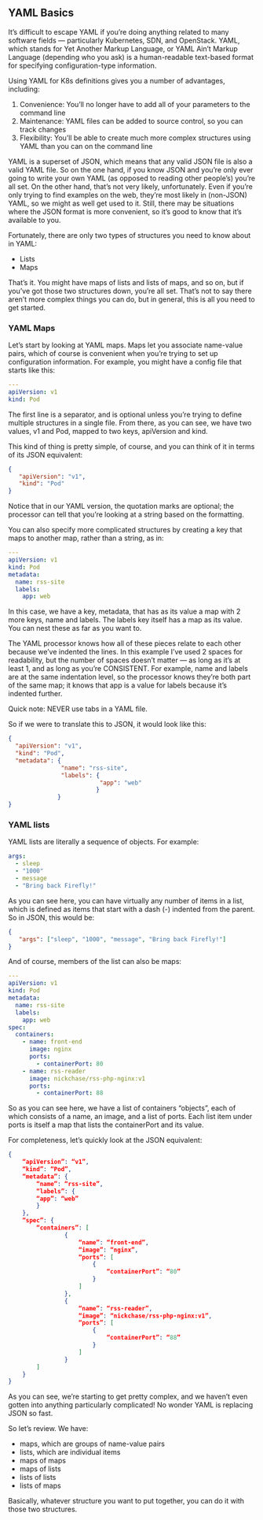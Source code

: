 ## YAML Basics ##
It’s difficult to escape YAML if you’re doing anything related to many software fields — particularly Kubernetes, SDN, and OpenStack. 
YAML, which stands for Yet Another Markup Language, or YAML Ain’t Markup Language (depending who you ask) is a human-readable text-based format for specifying configuration-type information.

Using YAML for K8s definitions gives you a number of advantages, including:
1. Convenience: You’ll no longer have to add all of your parameters to the command line
2. Maintenance: YAML files can be added to source control, so you can track changes
3. Flexibility: You’ll be able to create much more complex structures using YAML than you can on the command line

YAML is a superset of JSON, which means that any valid JSON file is also a valid YAML file. So on the one hand, if you know JSON and you’re only ever going to write your own YAML (as opposed to reading other people’s) you’re all set.  On the other hand, that’s not very likely, unfortunately.  Even if you’re only trying to find examples on the web, they’re most likely in (non-JSON) YAML, so we might as well get used to it.  Still, there may be situations where the JSON format is more convenient, so it’s good to know that it’s available to you.

Fortunately, there are only two types of structures you need to know about in YAML:
* Lists
* Maps

That’s it. You might have maps of lists and lists of maps, and so on, but if you’ve got those two structures down, you’re all set. That’s not to say there aren’t more complex things you can do, but in general, this is all you need to get started.

### YAML Maps ###
Let’s start by looking at YAML maps.  Maps let you associate name-value pairs, which of course is convenient when you’re trying to set up configuration information.  For example, you might have a config file that starts like this:

```yaml
---
apiVersion: v1
kind: Pod
```

The first line is a separator, and is optional unless you’re trying to define multiple structures in a single file. From there, as you can see, we have two values, v1 and Pod, mapped to two keys, apiVersion and kind.

This kind of thing is pretty simple, of course, and you can think of it in terms of its JSON equivalent:

```json
{
   "apiVersion": "v1",
   "kind": "Pod"
}
```

Notice that in our YAML version, the quotation marks are optional; the processor can tell that you’re looking at a string based on the formatting.

You can also specify more complicated structures by creating a key that maps to another map, rather than a string, as in:

```yaml
---
apiVersion: v1
kind: Pod
metadata:
  name: rss-site
  labels:
    app: web
```

In this case, we have a key, metadata, that has as its value a map with 2 more keys, name and labels. The labels key itself has a map as its value. You can nest these as far as you want to.

The YAML processor knows how all of these pieces relate to each other because we’ve indented the lines. In this example I’ve used 2 spaces for readability, but the number of spaces doesn’t matter — as long as it’s at least 1, and as long as you’re CONSISTENT.  For example, name and labels are at the same indentation level, so the processor knows they’re both part of the same map; it knows that app is a value for labels because it’s indented further.

Quick note: NEVER use tabs in a YAML file.

So if we were to translate this to JSON, it would look like this:
```json
{
  "apiVersion": "v1",
  "kind": "Pod",
  "metadata": {
               "name": "rss-site",
               "labels": {
                          "app": "web"
                         }
              }
}
```

### YAML lists ###
YAML lists are literally a sequence of objects.  For example:

```yaml
args:
  - sleep
  - "1000"
  - message
  - "Bring back Firefly!"
```

As you can see here, you can have virtually any number of items in a list, which is defined as items that start with a dash (-) indented from the parent.  So in JSON, this would be:
```json
{
   "args": ["sleep", "1000", "message", "Bring back Firefly!"]
}
```

And of course, members of the list can also be maps:
```yaml
---
apiVersion: v1
kind: Pod
metadata:
  name: rss-site
  labels:
    app: web
spec:
  containers:
    - name: front-end
      image: nginx
      ports:
        - containerPort: 80
    - name: rss-reader
      image: nickchase/rss-php-nginx:v1
      ports:
        - containerPort: 88
```

So as you can see here, we have a list of containers “objects”, each of which consists of a name, an image, and a list of ports.  Each list item under ports is itself a map that lists the containerPort and its value.

For completeness, let’s quickly look at the JSON equivalent:

```json
{ 
	“apiVersion”: “v1”, 
	“kind”: “Pod”, 
	“metadata”: { 
		“name”: “rss-site”, 
		“labels”: { 
		“app”: “web” 
		} 
	}, 
	“spec”: { 
		“containers”: [
				{
					“name”: “front-end”, 
					“image”: “nginx”, 
					“ports”: [
						{
							“containerPort”: “80”
						}
					] 
				}, 
				{ 
					“name”: “rss-reader”, 
					“image”: “nickchase/rss-php-nginx:v1”, 
					“ports”: [
						{
							“containerPort”: “88”
						}
					] 
				}
		]
	}
}
```

As you can see, we’re starting to get pretty complex, and we haven’t even gotten into anything particularly complicated! No wonder YAML is replacing JSON so fast.

So let’s review.  We have:

* maps, which are groups of name-value pairs
* lists, which are individual items
* maps of maps
* maps of lists
* lists of lists
* lists of maps

Basically, whatever structure you want to put together, you can do it with those two structures.

